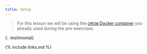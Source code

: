 ```yaml
---
title: Setup
---
```

>
> For this lesson we will be using the [`CMSSW` Docker container](https://cms-opendata-workshop.github.io/workshop2022-lesson-docker/03-docker-for-cms-opendata/index.html#download-the-docker-image-for-cmssw-open-data-and-start-a-container) you already used during the pre-exercises.  
>
{: .testimonial}



{% include links.md %}
